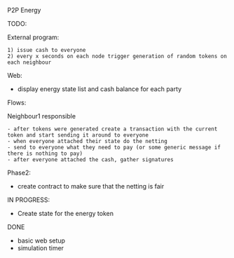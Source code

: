 P2P Energy

TODO:

External program:

    1) issue cash to everyone
    2) every x seconds on each node trigger generation of random tokens on each neighbour 
 

Web: 
 - display energy state list and cash balance for each party

Flows:  

Neighbour1 responsible 

	- after tokens were generated create a transaction with the current token and start sending it around to everyone 
	- when everyone attached their state do the netting
	- send to everyone what they need to pay (or some generic message if there is nothing to pay)
	- after everyone attached the cash, gather signatures


Phase2:

- create contract to make sure that the netting is fair

IN PROGRESS:

- Create state for the energy token


DONE
- basic web setup 
- simulation timer
